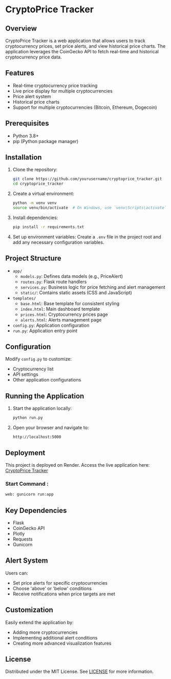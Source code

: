 # CryptoPrice Tracker 

## Overview

CryptoPrice Tracker is a web application that allows users to track cryptocurrency prices, set price alerts, and view historical price charts. The application leverages the CoinGecko API to fetch real-time and historical cryptocurrency price data.

## Features

-  Real-time cryptocurrency price tracking
-  Live price display for multiple cryptocurrencies
-  Price alert system
-  Historical price charts
-  Support for multiple cryptocurrencies (Bitcoin, Ethereum, Dogecoin)

## Prerequisites

- Python 3.8+
- pip (Python package manager)

## Installation

1. Clone the repository:
   ```bash
   git clone https://github.com/yourusername/cryptoprice_tracker.git
   cd cryptoprice_tracker
   ```

2. Create a virtual environment:
   ```bash
   python -m venv venv
   source venv/bin/activate  # On Windows, use `venv\Scripts\activate`
   ```

3. Install dependencies:
   ```bash
   pip install -r requirements.txt
   ```

4. Set up environment variables:
   Create a `.env` file in the project root and add any necessary configuration variables.

## Project Structure

- `app/`
  - `models.py`: Defines data models (e.g., PriceAlert)
  - `routes.py`: Flask route handlers
  - `services.py`: Business logic for price fetching and alert management
  - `static/`: Contains static assets (CSS and JavaScript)
- `templates/`
  - `base.html`: Base template for consistent styling
  - `index.html`: Main dashboard template
  - `prices.html`: Cryptocurrency prices page
  - `alerts.html`: Alerts management page
- `config.py`: Application configuration
- `run.py`: Application entry point

## Configuration

Modify `config.py` to customize:
- Cryptocurrency list
- API settings
- Other application configurations

## Running the Application

1. Start the application locally:
   ```bash
   python run.py
   ```

2. Open your browser and navigate to:
   ```
   http://localhost:5000
   ```

## Deployment

This project is deployed on Render. 
Access the live application here:
[CryptoPrice Tracker](https://crypto-price-tracker-fwuw.onrender.com/)

### Start Command :
```bash
web: gunicorn run:app
```

## Key Dependencies

- Flask
- CoinGecko API
- Plotly
- Requests
- Gunicorn

## Alert System

Users can:
- Set price alerts for specific cryptocurrencies
- Choose 'above' or 'below' conditions
- Receive notifications when price targets are met

## Customization

Easily extend the application by:
- Adding more cryptocurrencies
- Implementing additional alert conditions
- Creating more advanced visualization features

## License

Distributed under the MIT License. See [LICENSE](https://opensource.org/licenses/MIT) for more information.

